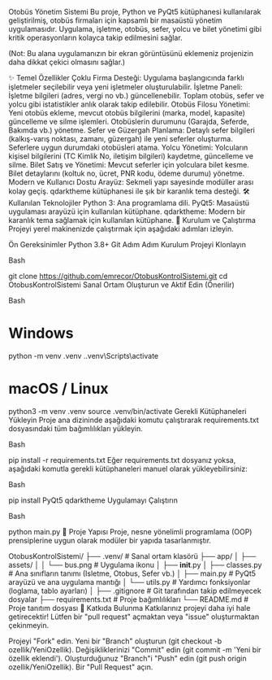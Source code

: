 Otobüs Yönetim Sistemi
Bu proje, Python ve PyQt5 kütüphanesi kullanılarak geliştirilmiş, otobüs firmaları için kapsamlı bir masaüstü yönetim uygulamasıdır. Uygulama, işletme, otobüs, sefer, yolcu ve bilet yönetimi gibi kritik operasyonların kolayca takip edilmesini sağlar.

(Not: Bu alana uygulamanızın bir ekran görüntüsünü eklemeniz projenizin daha dikkat çekici olmasını sağlar.)

✨ Temel Özellikler
Çoklu Firma Desteği: Uygulama başlangıcında farklı işletmeler seçilebilir veya yeni işletmeler oluşturulabilir.
İşletme Paneli: İşletme bilgileri (adres, vergi no vb.) güncellenebilir. Toplam otobüs, sefer ve yolcu gibi istatistikler anlık olarak takip edilebilir.
Otobüs Filosu Yönetimi:
Yeni otobüs ekleme, mevcut otobüs bilgilerini (marka, model, kapasite) güncelleme ve silme işlemleri.
Otobüslerin durumunu (Garajda, Seferde, Bakımda vb.) yönetme.
Sefer ve Güzergah Planlama:
Detaylı sefer bilgileri (kalkış-varış noktası, zamanı, güzergah) ile yeni seferler oluşturma.
Seferlere uygun durumdaki otobüsleri atama.
Yolcu Yönetimi:
Yolcuların kişisel bilgilerini (TC Kimlik No, iletişim bilgileri) kaydetme, güncelleme ve silme.
Bilet Satış ve Yönetimi:
Mevcut seferler için yolculara bilet kesme.
Bilet detaylarını (koltuk no, ücret, PNR kodu, ödeme durumu) yönetme.
Modern ve Kullanıcı Dostu Arayüz:
Sekmeli yapı sayesinde modüller arası kolay geçiş.
qdarktheme kütüphanesi ile şık bir karanlık tema desteği.
🛠️ Kullanılan Teknolojiler
Python 3: Ana programlama dili.
PyQt5: Masaüstü uygulaması arayüzü için kullanılan kütüphane.
qdarktheme: Modern bir karanlık tema sağlamak için kullanılan kütüphane.
🚀 Kurulum ve Çalıştırma
Projeyi yerel makinenizde çalıştırmak için aşağıdaki adımları izleyin.

Ön Gereksinimler
Python 3.8+
Git
Adım Adım Kurulum
Projeyi Klonlayın

Bash

git clone https://github.com/emrecor/OtobusKontrolSistemi.git
cd OtobusKontrolSistemi
Sanal Ortam Oluşturun ve Aktif Edin (Önerilir)

Bash

# Windows
python -m venv .venv
.\.venv\Scripts\activate

# macOS / Linux
python3 -m venv .venv
source .venv/bin/activate
Gerekli Kütüphaneleri Yükleyin
Proje ana dizininde aşağıdaki komutu çalıştırarak requirements.txt dosyasındaki tüm bağımlılıkları yükleyin.

Bash

pip install -r requirements.txt
Eğer requirements.txt dosyanız yoksa, aşağıdaki komutla gerekli kütüphaneleri manuel olarak yükleyebilirsiniz:

Bash

pip install PyQt5 qdarktheme
Uygulamayı Çalıştırın

Bash

python main.py
📂 Proje Yapısı
Proje, nesne yönelimli programlama (OOP) prensiplerine uygun olarak modüler bir yapıda tasarlanmıştır.

OtobusKontrolSistemi/
├── .venv/                  # Sanal ortam klasörü
├── app/
│   ├── assets/
│   │   └── bus.png         # Uygulama ikonu
│   ├── __init__.py
│   ├── classes.py          # Ana sınıfların tanımı (Isletme, Otobus, Sefer vb.)
│   ├── main.py             # PyQt5 arayüzü ve ana uygulama mantığı
│   └── utils.py            # Yardımcı fonksiyonlar (loglama, tablo ayarları)
│
├── .gitignore              # Git tarafından takip edilmeyecek dosyalar
├── requirements.txt        # Proje bağımlılıkları
└── README.md               # Proje tanıtım dosyası
🤝 Katkıda Bulunma
Katkılarınız projeyi daha iyi hale getirecektir! Lütfen bir "pull request" açmaktan veya "issue" oluşturmaktan çekinmeyin.

Projeyi "Fork" edin.
Yeni bir "Branch" oluşturun (git checkout -b ozellik/YeniOzellik).
Değişikliklerinizi "Commit" edin (git commit -m 'Yeni bir özellik eklendi').
Oluşturduğunuz "Branch"i "Push" edin (git push origin ozellik/YeniOzellik).
Bir "Pull Request" açın.